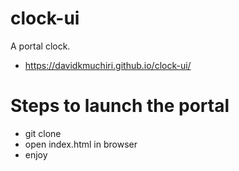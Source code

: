 # clock-ui
A portal clock.
- https://davidkmuchiri.github.io/clock-ui/

# Steps to launch the portal
- git clone
- open index.html in browser
- enjoy
